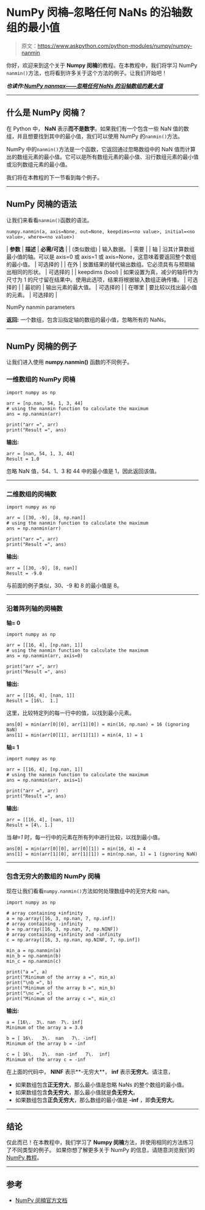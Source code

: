 # NumPy 闵楠–忽略任何 NaNs 的沿轴数组的最小值

> 原文：<https://www.askpython.com/python-modules/numpy/numpy-nanmin>

你好，欢迎来到这个关于 **Numpy 闵楠**的教程。在本教程中，我们将学习 NumPy `nanmin()`方法，也将看到许多关于这个方法的例子。让我们开始吧！

***也读作:[NumPy nanmax——忽略任何 NaNs 的沿轴数组的最大值](https://www.askpython.com/python-modules/numpy/numpy-nanmax)***

* * *

## 什么是 NumPy 闵楠？

在 Python 中， **NaN** 表示**而不是数字**。如果我们有一个包含一些 NaN 值的数组，并且想要找到其中的最小值，我们可以使用 NumPy 的`nanmin()`方法。

NumPy 中的`nanmin()`方法是一个函数，它返回通过忽略数组中的 NaN 值而计算出的数组元素的最小值。它可以是所有数组元素的最小值、沿行数组元素的最小值或沿列数组元素的最小值。

我们将在本教程的下一节看到每个例子。

* * *

## NumPy 闵楠的语法

让我们来看看`nanmin()`函数的语法。

```
numpy.nanmin(a, axis=None, out=None, keepdims=<no value>, initial=<no value>, where=<no value>)

```

| **参数** | **描述** | **必需/可选** |
| (类似数组) | 输入数据。 | 需要 |
| 轴 | 沿其计算数组最小值的轴。可以是 axis=0 或 axis=1 或 axis=None，这意味着要返回整个数组的最小值。 | 可选择的 |
| 在外 | 放置结果的替代输出数组。它必须具有与预期输出相同的形状。 | 可选择的 |
| keepdims (bool) | 如果设置为真，减少的轴将作为尺寸为 1 的尺寸留在结果中。使用此选项，结果将根据输入数组正确传播。 | 可选择的 |
| 最初的 | 输出元素的最大值。 | 可选择的 |
| 在哪里 | 要比较以找出最小值的元素。 | 可选择的 |

NumPy nanmin parameters

**返回:**
一个数组，包含沿指定轴的数组的最小值，忽略所有的 NaNs。

* * *

## NumPy 闵楠的例子

让我们进入使用 **numpy.nanmin()** 函数的不同例子。

### 一维数组的 NumPy 闵楠

```
import numpy as np

arr = [np.nan, 54, 1, 3, 44]
# using the nanmin function to calculate the maximum
ans = np.nanmin(arr)

print("arr =", arr)
print("Result =", ans)

```

**输出:**

```
arr = [nan, 54, 1, 3, 44]
Result = 1.0

```

忽略 NaN 值，54、1、3 和 44 中的最小值是 1，因此返回该值。

* * *

### 二维数组的闵楠数

```
import numpy as np

arr = [[30, -9], [8, np.nan]]
# using the nanmin function to calculate the maximum
ans = np.nanmin(arr)

print("arr =", arr)
print("Result =", ans)

```

**输出:**

```
arr = [[30, -9], [8, nan]]
Result = -9.0

```

与前面的例子类似，30、-9 和 8 的最小值是 8。

* * *

### 沿着阵列轴的闵楠数

**轴= 0**

```
import numpy as np

arr = [[16, 4], [np.nan, 1]]
# using the nanmin function to calculate the maximum
ans = np.nanmin(arr, axis=0)

print("arr =", arr)
print("Result =", ans)

```

**输出:**

```
arr = [[16, 4], [nan, 1]]
Result = [16\.  1.]

```

这里，比较特定列的每一行中的值，以找到最小元素。

```
ans[0] = min(arr[0][0], arr[1][0]) = min(16, np.nan) = 16 (ignoring NaN)
ans[1] = min(arr[0][1], arr[1][1]) = min(4, 1) = 1

```

**轴= 1**

```
import numpy as np

arr = [[16, 4], [np.nan, 1]]
# using the nanmin function to calculate the maximum
ans = np.nanmin(arr, axis=1)

print("arr =", arr)
print("Result =", ans)

```

**输出:**

```
arr = [[16, 4], [nan, 1]]
Result = [4\. 1.]

```

当*轴=1* 时，每一行中的元素在所有列中进行比较，以找到最小值。

```
ans[0] = min(arr[0][0], arr[0][1]) = min(16, 4) = 4
ans[1] = min(arr[1][0], arr[1][1]) = min(np.nan, 1) = 1 (ignoring NaN)

```

* * *

### 包含无穷大的数组的 NumPy 闵楠

现在让我们看看`numpy.nanmin()`方法如何处理数组中的无穷大和 nan。

```
import numpy as np

# array containing +infinity
a = np.array([16, 3, np.nan, 7, np.inf])
# array containing -infinity
b = np.array([16, 3, np.nan, 7, np.NINF])
# array containing +infinity and -infinity
c = np.array([16, 3, np.nan, np.NINF, 7, np.inf])

min_a = np.nanmin(a)
min_b = np.nanmin(b)
min_c = np.nanmin(c)

print("a =", a)
print("Minimum of the array a =", min_a)
print("\nb =", b)
print("Minimum of the array b =", min_b)
print("\nc =", c)
print("Minimum of the array c =", min_c)

```

**输出:**

```
a = [16\.  3\. nan  7\. inf]
Minimum of the array a = 3.0

b = [ 16\.   3\.  nan   7\. -inf]
Minimum of the array b = -inf

c = [ 16\.   3\.  nan -inf   7\.  inf]
Minimum of the array c = -inf

```

在上面的代码中， **NINF** 表示**-无穷大**， **inf** 表示**无穷大**。请注意，

*   如果数组包含**正无穷大**，那么最小值是忽略 NaNs 的整个数组的最小值。
*   如果数组包含**负无穷大**，那么最小值就是**负无穷大**。
*   如果数组包含**正负无穷大**，那么数组的最小值是 **-inf** ，即**负无穷大**。

* * *

## 结论

仅此而已！在本教程中，我们学习了 **Numpy 闵楠**方法，并使用相同的方法练习了不同类型的例子。
如果你想了解更多关于 NumPy 的信息，请随意浏览我们的 [NumPy 教程](https://www.askpython.com/python-modules/numpy)。

* * *

## 参考

*   [NumPy 闵楠官方文档](https://numpy.org/doc/stable/reference/generated/numpy.nanmin.html)